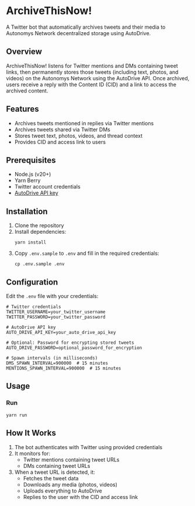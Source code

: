 # ArchiveThisNow!

A Twitter bot that automatically archives tweets and their media to Autonomys Network decentralized storage using AutoDrive.

## Overview

ArchiveThisNow! listens for Twitter mentions and DMs containing tweet links, then permanently stores those tweets (including text, photos, and videos) on the Autonomys Network using the AutoDrive API. Once archived, users receive a reply with the Content ID (CID) and a link to access the archived content.

## Features

- Archives tweets mentioned in replies via Twitter mentions
- Archives tweets shared via Twitter DMs
- Stores tweet text, photos, videos, and thread context
- Provides CID and access link to users

## Prerequisites

- Node.js (v20+)
- Yarn Berry
- Twitter account credentials
- [AutoDrive API key](https://ai3.storage/)

## Installation

1. Clone the repository
2. Install dependencies:
   ```
   yarn install
   ```
3. Copy `.env.sample` to `.env` and fill in the required credentials:
   ```
   cp .env.sample .env
   ```

## Configuration

Edit the `.env` file with your credentials:

```
# Twitter credentials
TWITTER_USERNAME=your_twitter_username
TWITTER_PASSWORD=your_twitter_password

# AutoDrive API key
AUTO_DRIVE_API_KEY=your_auto_drive_api_key

# Optional: Password for encrypting stored tweets
AUTO_DRIVE_PASSWORD=optional_password_for_encryption

# Spawn intervals (in milliseconds)
DMS_SPAWN_INTERVAL=900000  # 15 minutes
MENTIONS_SPAWN_INTERVAL=900000  # 15 minutes
```

## Usage

### Run

```
yarn run
```

## How It Works

1. The bot authenticates with Twitter using provided credentials
2. It monitors for:
   - Twitter mentions containing tweet URLs
   - DMs containing tweet URLs
3. When a tweet URL is detected, it:
   - Fetches the tweet data
   - Downloads any media (photos, videos)
   - Uploads everything to AutoDrive
   - Replies to the user with the CID and access link
